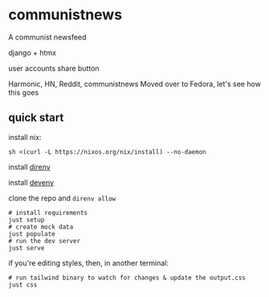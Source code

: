# communistnews
A communist newsfeed

django + htmx

user accounts
share button

Harmonic, HN, Reddit, communistnews
Moved over to Fedora, let's see how this goes


## quick start

install nix:
```shell
sh <(curl -L https://nixos.org/nix/install) --no-daemon
```

install [direnv](https://direnv.net/docs/installation.html#from-system-packages)

install [devenv](https://devenv.sh/getting-started/)

clone the repo and `direnv allow`


```shell
# install requirements
just setup
# create mock data
just populate 
# run the dev server
just serve 
```

if you're editing styles, then, in another terminal:

```shell
# run tailwind binary to watch for changes & update the output.css
just css
```
